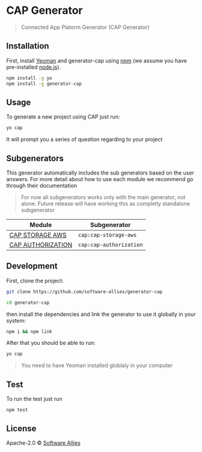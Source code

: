 # CAP Generator
<!-- [![NPM version][npm-image]][npm-url] [![Build Status][travis-image]][travis-url] [![Dependency Status][daviddm-image]][daviddm-url] -->

> Connected App Platorm Generator (CAP Generator)

## Installation

First, install [Yeoman](http://yeoman.io) and generator-cap using [npm](https://www.npmjs.com/) (we assume you have pre-installed [node.js](https://nodejs.org/)).

```bash
npm install -g yo
npm install -g generator-cap
```

## Usage 

To generate a new project using CAP just run:

```bash
yo cap
```

It will prompt you a series of question regarding to your project

## Subgenerators
This generator automatically includes the sub generators based on the user answers. 
For more detail about how to use each module we recommend go through their documentation

> For now all subgenerators works only with the main generator, not alone.
> Future release will have working this as completly standalone subgenerator

| Module | Subgenerator |
| ------ | ------------ |
| [CAP STORAGE AWS](https://www.npmjs.com/package/cap-storage-aws) | `cap:cap-storage-aws` |
| [CAP AUTHORIZATION](https://www.npmjs.com/package/cap-authorization) | `cap:cap-authorization` |

## Development

First, clone the project:

```bash
git clone https://github.com/software-allies/generator-cap

cd generator-cap
```

then install the dependencies and link the generator to use it globally in your system:

```bash
npm i && npm link
```

After that you should be able to run:

```bash
yo cap
```
> You need to have Yeoman installed globlaly in your computer


## Test

To run the test just run

```
npm test
```

## License

Apache-2.0  © [Software Allies](https://www.softwareallies.com/)

<!-- 
[npm-image]: https://badge.fury.io/js/generator-cap.svg
[npm-url]: https://npmjs.org/package/generator-cap
[travis-image]: https://travis-ci.org//generator-cap.svg?branch=master
[travis-url]: https://travis-ci.org//generator-cap
[daviddm-image]: https://david-dm.org//generator-cap.svg?theme=shields.io
[daviddm-url]: https://david-dm.org//generator-cap
 -->
